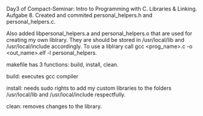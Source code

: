 Day3 of Compact-Seminar: Intro to Programming with C. Libraries & Linking. Aufgabe 8. Created and commited personal_helpers.h and personal_helpers.c.

Also added libpersonal_helpers.a and personal_helpers.o that are used for creating my own liblrary. They are should be stored in /usr/local/lib and /usr/local/include accordingly.
To use a liblrary call gcc <prog_name>.c -o <out_name>.elf -l personal_helpers.


makefile has 3 functions: build, install, clean.

build: executes gcc compiler

install: needs sudo rights to add my custom libraries to the folders /usr/local/lib and /usr/local/include respectfully.

clean: removes changes to the library.